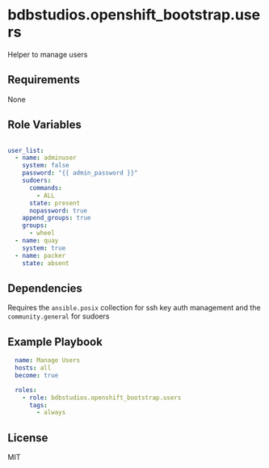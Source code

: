bdbstudios.openshift_bootstrap.users
=========

Helper to manage users

Requirements
------------

None

Role Variables
--------------

```yaml

user_list:
  - name: adminuser
    system: false
    password: "{{ admin_password }}"
    sudoers:
      commands:
        - ALL
      state: present
      nopassword: true
    append_groups: true
    groups:
      - wheel
  - name: quay
    system: true
  - name: packer
    state: absent

```

Dependencies
------------

Requires the `ansible.posix` collection for ssh key auth management and the `community.general` for sudoers

Example Playbook
----------------

```yaml
  name: Manage Users
  hosts: all
  become: true

  roles:
    - role: bdbstudios.openshift_bootstrap.users
      tags:
        - always

```
License
-------

MIT
